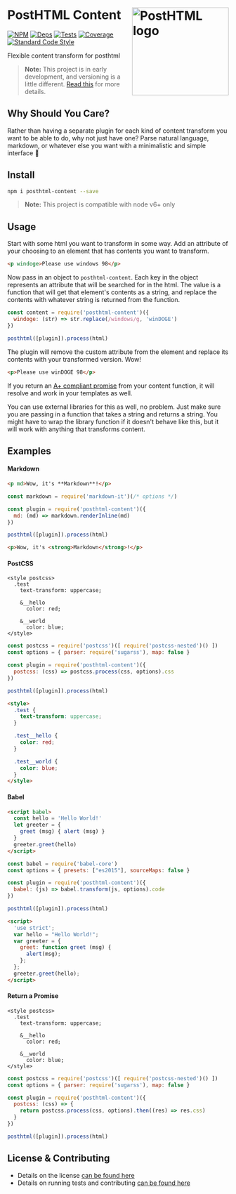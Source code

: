 # PostHTML Content <img align="right" width="220" height="200" title="PostHTML logo" src="http://posthtml.github.io/posthtml/logo.svg">

[![NPM][npm]][npm-url]
[![Deps][deps]][deps-url]
[![Tests][travis]][travis-url]
[![Coverage][cover]][cover-url]
[![Standard Code Style][style]][style-url]

Flexible content transform for posthtml

> **Note:** This project is in early development, and versioning is a little different. [Read this](http://markup.im/#q4_cRZ1Q) for more details.

## Why Should You Care?

Rather than having a separate plugin for each kind of content transform you want to be able to do, why not just have one? Parse natural language, markdown, or whatever else you want with a minimalistic and simple interface 🍻

## Install

```bash
npm i posthtml-content --save
```

> **Note:** This project is compatible with node v6+ only

## Usage

Start with some html you want to transform in some way. Add an attribute of your choosing to an element that has contents you want to transform.

```html
<p windoge>Please use windows 98</p>
```

Now pass in an object to `posthtml-content`. Each key in the object represents an attribute that will be searched for in the html. The value is a function that will get that element's contents as a string, and replace the contents with whatever string is returned from the function.

```js
const content = require('posthtml-content')({
  windoge: (str) => str.replace(/windows/g, 'winDOGE')
})

posthtml([plugin]).process(html)
```

The plugin will remove the custom attribute from the element and replace its contents with your transformed version. Wow!

```html
<p>Please use winDOGE 98</p>
```

If you return an [A+ compliant promise](https://promisesaplus.com/) from your content function, it will resolve and work in your templates as well.

You can use external libraries for this as well, no problem. Just make sure you are passing in a function that takes a string and returns a string. You might have to wrap the library function if it doesn't behave like this, but it will work with anything that transforms content.

## Examples

#### Markdown

```html
<p md>Wow, it's **Markdown**!</p>
```

```js
const markdown = require('markdown-it')(/* options */)

const plugin = require('posthtml-content')({
  md: (md) => markdown.renderInline(md)
})

posthtml([plugin]).process(html)
```

```html
<p>Wow, it's <strong>Markdown</strong>!</p>
```

#### PostCSS

```sugarss
<style postcss>
  .test
    text-transform: uppercase;

    &__hello
      color: red;

    &__world
      color: blue;
</style>
```

```js
const postcss = require('postcss')([ require('postcss-nested')() ])
const options = { parser: require('sugarss'), map: false }

const plugin = require('posthtml-content')({
  postcss: (css) => postcss.process(css, options).css
})

posthtml([plugin]).process(html)

```

```html
<style>
  .test {
    text-transform: uppercase;
  }

  .test__hello {
    color: red;
  }

  .test__world {
    color: blue;
  }
</style>
```

#### Babel

```html
<script babel>
  const hello = 'Hello World!'
  let greeter = {
    greet (msg) { alert (msg) }
  }
  greeter.greet(hello)
</script>
```

```js
const babel = require('babel-core')
const options = { presets: ["es2015"], sourceMaps: false }

const plugin = require('posthtml-content')({
  babel: (js) => babel.transform(js, options).code
})

posthtml([plugin]).process(html)
```

```html
<script>
  'use strict';
  var hello = "Hello World!";
  var greeter = {
    greet: function greet (msg) {
      alert(msg);
    };
  };
  greeter.greet(hello);
</script>
```

#### Return a Promise

```sugarss
<style postcss>
  .test
    text-transform: uppercase;

    &__hello
      color: red;

    &__world
      color: blue;
</style>
```

```js
const postcss = require('postcss')([ require('postcss-nested')() ])
const options = { parser: require('sugarss'), map: false }

const plugin = require('posthtml-content')({
  postcss: (css) => {
    return postcss.process(css, options).then((res) => res.css)
  }
})

posthtml([plugin]).process(html)

```

## License & Contributing

- Details on the license [can be found here](LICENSE.md)
- Details on running tests and contributing [can be found here](contributing.md)

[npm]: https://img.shields.io/npm/v/posthtml-content.svg
[npm-url]: https://npmjs.com/package/posthtml-content

[node]: https://img.shields.io/node/v/gh-badges.svg
[node-url]: https://nodejs.org

[deps]: https://david-dm.org/posthtml/posthtml-content.svg
[deps-url]: https://david-dm.org/posthtml/posthtml-content

[style]: https://img.shields.io/badge/code%20style-standard-yellow.svg
[style-url]: http://standardjs.com/

[travis]: http://img.shields.io/travis/posthtml/posthtml-content.svg
[travis-url]: https://travis-ci.org/posthtml/posthtml-content

[cover]: https://coveralls.io/repos/github/posthtml/posthtml-content/badge.svg?branch=master
[cover-url]: https://coveralls.io/github/posthtml/posthtml-content?branch=master

